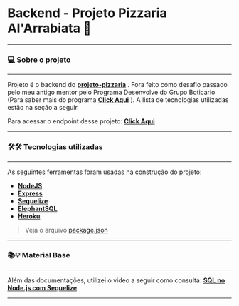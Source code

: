 # Backend - Projeto Pizzaria Al'Arrabiata 🍕

---

### 💻 Sobre o projeto

---

Projeto é o backend do **[projeto-pizzaria](https://github.com/fagnerzulin/projeto-pizzaria)** . Fora feito como desafio passado pelo meu antigo mentor pelo Programa Desenvolve do Grupo Boticário (Para saber mais do programa **[Click Aqui](https://desenvolve.grupoboticario.com.br/)** ). A lista de tecnologias utilizadas estão na seção a seguir.

Para acessar o endpoint desse projeto: **[Click Aqui](https://backend-pizzaria.herokuapp.com/pizzas)**

---

### 🛠🛠 Tecnologias utilizadas

---

As seguintes ferramentas foram usadas na construção do projeto:

- **[NodeJS](https://nodejs.org/en/)**
- **[Express](https://expressjs.com/pt-br/)**
- **[Sequelize](https://sequelize.org/)**
- **[ElephantSQL](https://www.elephantsql.com/)**
- **[Heroku](https://www.heroku.com/)**

> Veja o arquivo [package.json](https://github.com/fagnerzulin/backend-pizzaria/blob/main/package.json)

---

### 📚💡 Material Base

---

Além das documentações, utilizei o video a seguir como consulta: **[SQL no Node.js com Sequelize](https://youtu.be/Fbu7z5dXcRs)**.

---
